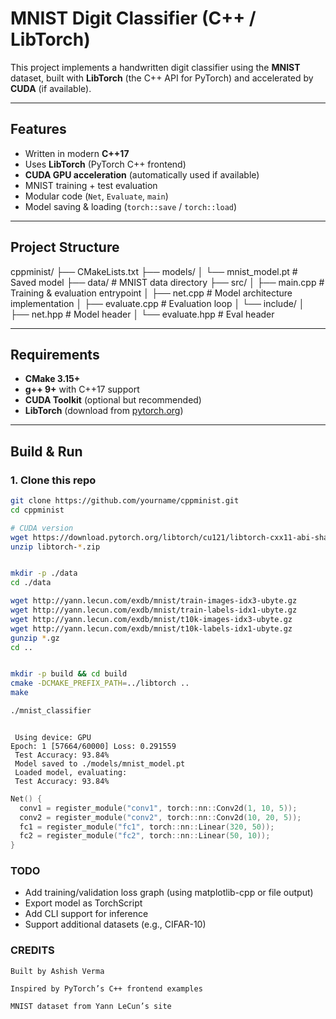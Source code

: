 
#  MNIST Digit Classifier (C++ / LibTorch)

This project implements a handwritten digit classifier using the **MNIST** dataset, built with **LibTorch** (the C++ API for PyTorch) and accelerated by **CUDA** (if available).

---

##  Features

-  Written in modern **C++17**
-  Uses **LibTorch** (PyTorch C++ frontend)
-  **CUDA GPU acceleration** (automatically used if available)
-  MNIST training + test evaluation
-  Modular code (`Net`, `Evaluate`, `main`)
-  Model saving & loading (`torch::save` / `torch::load`)

---

##  Project Structure

cppminist/
├── CMakeLists.txt
├── models/
│ └── mnist_model.pt # Saved model
├── data/ # MNIST data directory
├── src/
│ ├── main.cpp # Training & evaluation entrypoint
│ ├── net.cpp # Model architecture implementation
│ ├── evaluate.cpp # Evaluation loop
│ └── include/
│ ├── net.hpp # Model header
│ └── evaluate.hpp # Eval header



---

##  Requirements

- **CMake 3.15+**
- **g++ 9+** with C++17 support
- **CUDA Toolkit** (optional but recommended)
- **LibTorch** (download from [pytorch.org](https://pytorch.org/get-started/locally/#libtorch))

---

##  Build & Run

### 1. Clone this repo

```bash
git clone https://github.com/yourname/cppminist.git
cd cppminist

# CUDA version
wget https://download.pytorch.org/libtorch/cu121/libtorch-cxx11-abi-shared-with-deps-2.3.0%2Bcu121.zip
unzip libtorch-*.zip


mkdir -p ./data
cd ./data

wget http://yann.lecun.com/exdb/mnist/train-images-idx3-ubyte.gz
wget http://yann.lecun.com/exdb/mnist/train-labels-idx1-ubyte.gz
wget http://yann.lecun.com/exdb/mnist/t10k-images-idx3-ubyte.gz
wget http://yann.lecun.com/exdb/mnist/t10k-labels-idx1-ubyte.gz
gunzip *.gz
cd ..


mkdir -p build && cd build
cmake -DCMAKE_PREFIX_PATH=../libtorch ..
make

./mnist_classifier
```

```ymal

 Using device: GPU
Epoch: 1 [57664/60000] Loss: 0.291559
 Test Accuracy: 93.84%
 Model saved to ./models/mnist_model.pt
 Loaded model, evaluating:
 Test Accuracy: 93.84%

```

```cpp
Net() {
  conv1 = register_module("conv1", torch::nn::Conv2d(1, 10, 5));
  conv2 = register_module("conv2", torch::nn::Conv2d(10, 20, 5));
  fc1 = register_module("fc1", torch::nn::Linear(320, 50));
  fc2 = register_module("fc2", torch::nn::Linear(50, 10));
}
```


### TODO 

* Add training/validation loss graph (using matplotlib-cpp or file output)
* Export model as TorchScript
* Add CLI support for inference
* Support additional datasets (e.g., CIFAR-10)



### CREDITS 

    Built by Ashish Verma

    Inspired by PyTorch’s C++ frontend examples

    MNIST dataset from Yann LeCun’s site